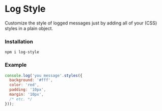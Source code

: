 # Log Style
Customize the style of logged messages just by adding all of your (CSS) styles in a plain object.

### Installation
```
npm i log-style
```

### Example
```javascript
console.log('you message'.styles({
  background: '#fff',
  color: 'red',
  padding: '10px',
  margin: '10px',
  /* etc. */
}));
```


